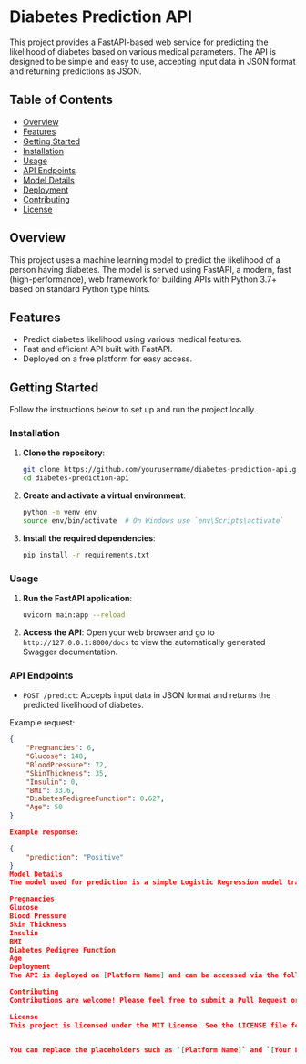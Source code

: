 
# Diabetes Prediction API

This project provides a FastAPI-based web service for predicting the likelihood of diabetes based on various medical parameters. The API is designed to be simple and easy to use, accepting input data in JSON format and returning predictions as JSON.

## Table of Contents

- [Overview](#overview)
- [Features](#features)
- [Getting Started](#getting-started)
- [Installation](#installation)
- [Usage](#usage)
- [API Endpoints](#api-endpoints)
- [Model Details](#model-details)
- [Deployment](#deployment)
- [Contributing](#contributing)
- [License](#license)

## Overview

This project uses a machine learning model to predict the likelihood of a person having diabetes. The model is served using FastAPI, a modern, fast (high-performance), web framework for building APIs with Python 3.7+ based on standard Python type hints.

## Features

- Predict diabetes likelihood using various medical features.
- Fast and efficient API built with FastAPI.
- Deployed on a free platform for easy access.

## Getting Started

Follow the instructions below to set up and run the project locally.

### Installation

1. **Clone the repository**:
    ```bash
    git clone https://github.com/yourusername/diabetes-prediction-api.git
    cd diabetes-prediction-api
    ```

2. **Create and activate a virtual environment**:
    ```bash
    python -m venv env
    source env/bin/activate  # On Windows use `env\Scripts\activate`
    ```

3. **Install the required dependencies**:
    ```bash
    pip install -r requirements.txt
    ```

### Usage

1. **Run the FastAPI application**:
    ```bash
    uvicorn main:app --reload
    ```

2. **Access the API**:
   Open your web browser and go to `http://127.0.0.1:8000/docs` to view the automatically generated Swagger documentation.

### API Endpoints

- `POST /predict`: Accepts input data in JSON format and returns the predicted likelihood of diabetes.

Example request:
```json
{
    "Pregnancies": 6,
    "Glucose": 148,
    "BloodPressure": 72,
    "SkinThickness": 35,
    "Insulin": 0,
    "BMI": 33.6,
    "DiabetesPedigreeFunction": 0.627,
    "Age": 50
}

Example response:

{
    "prediction": "Positive"
}
Model Details
The model used for prediction is a simple Logistic Regression model trained on the popular Diabetes dataset. The features used in the model include:

Pregnancies
Glucose
Blood Pressure
Skin Thickness
Insulin
BMI
Diabetes Pedigree Function
Age
Deployment
The API is deployed on [Platform Name] and can be accessed via the following URL: [Your Deployment URL]

Contributing
Contributions are welcome! Please feel free to submit a Pull Request or open an Issue.

License
This project is licensed under the MIT License. See the LICENSE file for details.


You can replace the placeholders such as `[Platform Name]` and `[Your Deployment URL]` with the actual details of your deployment. Save this content as `README.md` in your project root directory and commit it to your GitHub repository.

